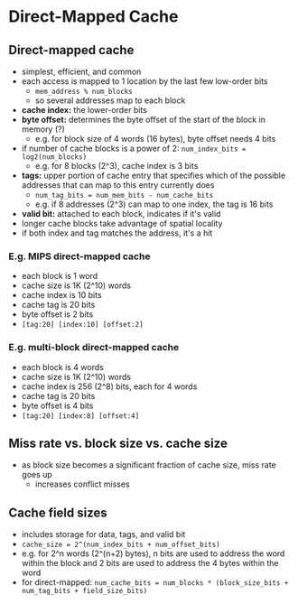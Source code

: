 # Direct-Mapped Cache

## Direct-mapped cache
- simplest, efficient, and common
- each access is mapped to 1 location by the last few low-order bits
    - `mem_address % num_blocks`
    - so several addresses map to each block
- **cache index:** the lower-order bits
- **byte offset:** determines the byte offset of the start of the block in memory (?)
    - e.g. for block size of 4 words (16 bytes), byte offset needs 4 bits
- if number of cache blocks is a power of 2: `num_index_bits = log2(num_blocks)`
    - e.g. for 8 blocks (2^3), cache index is 3 bits
- **tags:** upper portion of cache entry that specifies which of the possible addresses that can map to this entry currently does
    - `num_tag_bits = num_mem_bits - num_cache_bits`
    - e.g. if 8 addresses (2^3) can map to one index, the tag is 16 bits
- **valid bit:** attached to each block, indicates if it's valid
- longer cache blocks take advantage of spatial locality
- if both index and tag matches the address, it's a hit

### E.g. MIPS direct-mapped cache
- each block is 1 word
- cache size is 1K (2^10) words
- cache index is 10 bits
- cache tag is 20 bits
- byte offset is 2 bits
- `[tag:20] [index:10] [offset:2]`

### E.g. multi-block direct-mapped cache
- each block is 4 words
- cache size is 1K (2^10) words
- cache index is 256 (2^8) bits, each for 4 words
- cache tag is 20 bits
- byte offset is 4 bits
- `[tag:20] [index:8] [offset:4]`

## Miss rate vs. block size vs. cache size
- as block size becomes a significant fraction of cache size, miss rate goes up
    - increases conflict misses

## Cache field sizes
- includes storage for data, tags, and valid bit
- `cache_size = 2^(num_index_bits + num_offset_bits)`
- e.g. for 2^n words (2^(n+2) bytes), n bits are used to address the word within the block and 2 bits are used to address the 4 bytes within the word
- for direct-mapped: `num_cache_bits = num_blocks * (block_size_bits + num_tag_bits + field_size_bits)`

